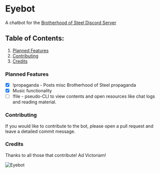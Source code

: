 # Eyebot
A chatbot for the [Brotherhood of Steel Discord Server](https://discord.gg/xsUX6Ug)

## Table of Contents:
1. [Planned Features](#planned-features)
1. [Contributing](#contributing)
1. [Credits](#credits)


### Planned Features
 - [x] !propaganda - Posts misc Brotherhood of Steel propaganda
 - [x] Music functionality
 - [ ] !file - pseudo-CLI to view contents and open resources like chat logs and reading material.
 
### Contributing
If you would like to contribute to the bot, please open a pull request and leave a detailed commit message.

### Credits
Thanks to all those that contribute! Ad Victoriam!

![Eyebot][1]

[1]: https://s-media-cache-ak0.pinimg.com/originals/c2/93/dd/c293dda1b7e18a762c08ab4c7e639b5f.gif
